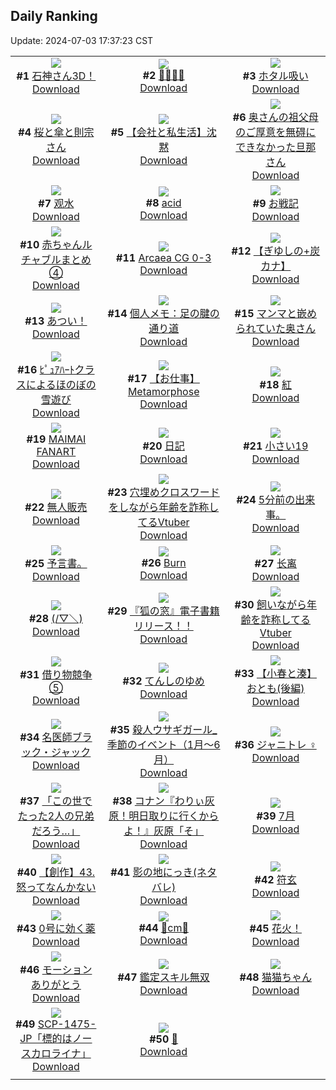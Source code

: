 ## Daily Ranking
Update: 2024-07-03 17:37:23 CST

|      |      |      |
| :----: | :----: | :----: |
| ![](https://i.pixiv.re/c/240x480/img-master/img/2024/07/01/00/00/57/120131650_p0_master1200.jpg)<br>**#1** [石神さん3D！](https://www.pixiv.net/artworks/120131650)<br>[Download](https://i.pixiv.re/img-original/img/2024/07/01/00/00/57/120131650_p0.png) | ![](https://i.pixiv.re/c/240x480/img-master/img/2024/07/01/10/24/14/120142155_p0_master1200.jpg)<br>**#2** [👙👙👙👙](https://www.pixiv.net/artworks/120142155)<br>[Download](https://i.pixiv.re/img-original/img/2024/07/01/10/24/14/120142155_p0.png) | ![](https://i.pixiv.re/c/240x480/img-master/img/2024/07/01/00/37/01/120133501_p0_master1200.jpg)<br>**#3** [ホタル吸い](https://www.pixiv.net/artworks/120133501)<br>[Download](https://i.pixiv.re/img-original/img/2024/07/01/00/37/01/120133501_p0.png) |
| ![](https://i.pixiv.re/c/240x480/img-master/img/2024/07/02/00/00/50/120161541_p0_master1200.jpg)<br>**#4** [桜と傘と則宗さん](https://www.pixiv.net/artworks/120161541)<br>[Download](https://i.pixiv.re/img-original/img/2024/07/02/00/00/50/120161541_p0.png) | ![](https://i.pixiv.re/c/240x480/img-master/img/2024/07/02/11/59/55/120172055_p0_master1200.jpg)<br>**#5** [【会社と私生活】沈黙](https://www.pixiv.net/artworks/120172055)<br>[Download](https://i.pixiv.re/img-original/img/2024/07/02/11/59/55/120172055_p0.jpg) | ![](https://i.pixiv.re/c/240x480/img-master/img/2024/07/01/00/06/30/120132132_p0_master1200.jpg)<br>**#6** [奥さんの祖父母のご厚意を無碍にできなかった旦那さん](https://www.pixiv.net/artworks/120132132)<br>[Download](https://i.pixiv.re/img-original/img/2024/07/01/00/06/30/120132132_p0.jpg) |
| ![](https://i.pixiv.re/c/240x480/img-master/img/2024/07/01/00/01/41/120131758_p0_master1200.jpg)<br>**#7** [观水](https://www.pixiv.net/artworks/120131758)<br>[Download](https://i.pixiv.re/img-original/img/2024/07/01/00/01/41/120131758_p0.jpg) | ![](https://i.pixiv.re/c/240x480/img-master/img/2024/07/01/00/01/19/120131711_p0_master1200.jpg)<br>**#8** [acid](https://www.pixiv.net/artworks/120131711)<br>[Download](https://i.pixiv.re/img-original/img/2024/07/01/00/01/19/120131711_p0.png) | ![](https://i.pixiv.re/c/240x480/img-master/img/2024/07/02/19/31/39/120179967_p0_master1200.jpg)<br>**#9** [お戦記](https://www.pixiv.net/artworks/120179967)<br>[Download](https://i.pixiv.re/img-original/img/2024/07/02/19/31/39/120179967_p0.png) |
| ![](https://i.pixiv.re/c/240x480/img-master/img/2024/07/01/22/55/31/120159043_p0_master1200.jpg)<br>**#10** [赤ちゃんルチャブルまとめ④](https://www.pixiv.net/artworks/120159043)<br>[Download](https://i.pixiv.re/img-original/img/2024/07/01/22/55/31/120159043_p0.png) | ![](https://i.pixiv.re/c/240x480/img-master/img/2024/07/01/15/45/56/120147109_p0_master1200.jpg)<br>**#11** [Arcaea CG 0-3](https://www.pixiv.net/artworks/120147109)<br>[Download](https://i.pixiv.re/img-original/img/2024/07/01/15/45/56/120147109_p0.jpg) | ![](https://i.pixiv.re/c/240x480/img-master/img/2024/07/01/00/01/52/120131780_p0_master1200.jpg)<br>**#12** [【ぎゆしの+炭カナ】](https://www.pixiv.net/artworks/120131780)<br>[Download](https://i.pixiv.re/img-original/img/2024/07/01/00/01/52/120131780_p0.png) |
| ![](https://i.pixiv.re/c/240x480/img-master/img/2024/07/01/00/32/36/120133320_p0_master1200.jpg)<br>**#13** [あつい！](https://www.pixiv.net/artworks/120133320)<br>[Download](https://i.pixiv.re/img-original/img/2024/07/01/00/32/36/120133320_p0.png) | ![](https://i.pixiv.re/c/240x480/img-master/img/2024/07/02/06/00/10/120167698_p0_master1200.jpg)<br>**#14** [個人メモ：足の腱の通り道](https://www.pixiv.net/artworks/120167698)<br>[Download](https://i.pixiv.re/img-original/img/2024/07/02/06/00/10/120167698_p0.jpg) | ![](https://i.pixiv.re/c/240x480/img-master/img/2024/07/02/00/05/24/120161909_p0_master1200.jpg)<br>**#15** [マンマと嵌められていた奥さん](https://www.pixiv.net/artworks/120161909)<br>[Download](https://i.pixiv.re/img-original/img/2024/07/02/00/05/24/120161909_p0.jpg) |
| ![](https://i.pixiv.re/c/240x480/img-master/img/2024/07/02/17/34/51/120177259_p0_master1200.jpg)<br>**#16** [ﾋﾟｭｱﾊｰﾄクラスによるほのぼの雪遊び](https://www.pixiv.net/artworks/120177259)<br>[Download](https://i.pixiv.re/img-original/img/2024/07/02/17/34/51/120177259_p0.jpg) | ![](https://i.pixiv.re/c/240x480/img-master/img/2024/07/01/00/24/42/120132963_p0_master1200.jpg)<br>**#17** [【お仕事】Metamorphose](https://www.pixiv.net/artworks/120132963)<br>[Download](https://i.pixiv.re/img-original/img/2024/07/01/00/24/42/120132963_p0.jpg) | ![](https://i.pixiv.re/c/240x480/img-master/img/2024/07/01/00/01/37/120131750_p0_master1200.jpg)<br>**#18** [紅](https://www.pixiv.net/artworks/120131750)<br>[Download](https://i.pixiv.re/img-original/img/2024/07/01/00/01/37/120131750_p0.png) |
| ![](https://i.pixiv.re/c/240x480/img-master/img/2024/07/01/15/48/31/120147159_p0_master1200.jpg)<br>**#19** [MAIMAI FANART](https://www.pixiv.net/artworks/120147159)<br>[Download](https://i.pixiv.re/img-original/img/2024/07/01/15/48/31/120147159_p0.jpg) | ![](https://i.pixiv.re/c/240x480/img-master/img/2024/07/01/19/29/54/120152233_p0_master1200.jpg)<br>**#20** [日記](https://www.pixiv.net/artworks/120152233)<br>[Download](https://i.pixiv.re/img-original/img/2024/07/01/19/29/54/120152233_p0.png) | ![](https://i.pixiv.re/c/240x480/img-master/img/2024/07/01/10/44/53/120142442_p0_master1200.jpg)<br>**#21** [小さい19](https://www.pixiv.net/artworks/120142442)<br>[Download](https://i.pixiv.re/img-original/img/2024/07/01/10/44/53/120142442_p0.png) |
| ![](https://i.pixiv.re/c/240x480/img-master/img/2024/07/02/00/03/20/120161776_p0_master1200.jpg)<br>**#22** [無人販売](https://www.pixiv.net/artworks/120161776)<br>[Download](https://i.pixiv.re/img-original/img/2024/07/02/00/03/20/120161776_p0.png) | ![](https://i.pixiv.re/c/240x480/img-master/img/2024/07/01/20/03/59/120153188_p0_master1200.jpg)<br>**#23** [穴埋めクロスワードをしながら年齢を詐称してるVtuber](https://www.pixiv.net/artworks/120153188)<br>[Download](https://i.pixiv.re/img-original/img/2024/07/01/20/03/59/120153188_p0.png) | ![](https://i.pixiv.re/c/240x480/img-master/img/2024/07/01/19/32/22/120152326_p0_master1200.jpg)<br>**#24** [5分前の出来事。](https://www.pixiv.net/artworks/120152326)<br>[Download](https://i.pixiv.re/img-original/img/2024/07/01/19/32/22/120152326_p0.jpg) |
| ![](https://i.pixiv.re/c/240x480/img-master/img/2024/07/01/06/54/33/120139421_p0_master1200.jpg)<br>**#25** [予言書。](https://www.pixiv.net/artworks/120139421)<br>[Download](https://i.pixiv.re/img-original/img/2024/07/01/06/54/33/120139421_p0.jpg) | ![](https://i.pixiv.re/c/240x480/img-master/img/2024/07/02/00/00/40/120161516_p0_master1200.jpg)<br>**#26** [Burn](https://www.pixiv.net/artworks/120161516)<br>[Download](https://i.pixiv.re/img-original/img/2024/07/02/00/00/40/120161516_p0.png) | ![](https://i.pixiv.re/c/240x480/img-master/img/2024/07/01/03/05/36/120136882_p0_master1200.jpg)<br>**#27** [长离](https://www.pixiv.net/artworks/120136882)<br>[Download](https://i.pixiv.re/img-original/img/2024/07/01/03/05/36/120136882_p0.jpg) |
| ![](https://i.pixiv.re/c/240x480/img-master/img/2024/07/01/16/41/48/120148138_p0_master1200.jpg)<br>**#28** [(/▽＼)](https://www.pixiv.net/artworks/120148138)<br>[Download](https://i.pixiv.re/img-original/img/2024/07/01/16/41/48/120148138_p0.png) | ![](https://i.pixiv.re/c/240x480/img-master/img/2024/07/02/11/47/57/120171861_p0_master1200.jpg)<br>**#29** [『狐の窓』電子書籍リリース！！](https://www.pixiv.net/artworks/120171861)<br>[Download](https://i.pixiv.re/img-original/img/2024/07/02/11/47/57/120171861_p0.png) | ![](https://i.pixiv.re/c/240x480/img-master/img/2024/07/02/21/50/27/120184178_p0_master1200.jpg)<br>**#30** [飼いながら年齢を詐称してるVtuber](https://www.pixiv.net/artworks/120184178)<br>[Download](https://i.pixiv.re/img-original/img/2024/07/02/21/50/27/120184178_p0.png) |
| ![](https://i.pixiv.re/c/240x480/img-master/img/2024/07/01/18/38/56/120150903_p0_master1200.jpg)<br>**#31** [借り物競争⑤](https://www.pixiv.net/artworks/120150903)<br>[Download](https://i.pixiv.re/img-original/img/2024/07/01/18/38/56/120150903_p0.jpg) | ![](https://i.pixiv.re/c/240x480/img-master/img/2024/07/01/14/37/02/120146049_p0_master1200.jpg)<br>**#32** [てんしのゆめ](https://www.pixiv.net/artworks/120146049)<br>[Download](https://i.pixiv.re/img-original/img/2024/07/01/14/37/02/120146049_p0.jpg) | ![](https://i.pixiv.re/c/240x480/img-master/img/2024/07/01/20/59/56/120154863_p0_master1200.jpg)<br>**#33** [【小春と湊】おとも(後編)](https://www.pixiv.net/artworks/120154863)<br>[Download](https://i.pixiv.re/img-original/img/2024/07/01/20/59/56/120154863_p0.png) |
| ![](https://i.pixiv.re/c/240x480/img-master/img/2024/07/01/17/44/32/120149464_p0_master1200.jpg)<br>**#34** [名医師ブラック・ジャック](https://www.pixiv.net/artworks/120149464)<br>[Download](https://i.pixiv.re/img-original/img/2024/07/01/17/44/32/120149464_p0.jpg) | ![](https://i.pixiv.re/c/240x480/img-master/img/2024/07/01/00/21/26/120132845_p0_master1200.jpg)<br>**#35** [殺人ウサギガール_季節のイベント（1月〜6月）](https://www.pixiv.net/artworks/120132845)<br>[Download](https://i.pixiv.re/img-original/img/2024/07/01/00/21/26/120132845_p0.jpg) | ![](https://i.pixiv.re/c/240x480/img-master/img/2024/07/02/21/00/59/120182596_p0_master1200.jpg)<br>**#36** [ジャニトレ︎︎ ♀](https://www.pixiv.net/artworks/120182596)<br>[Download](https://i.pixiv.re/img-original/img/2024/07/02/21/00/59/120182596_p0.jpg) |
| ![](https://i.pixiv.re/c/240x480/img-master/img/2024/07/01/00/42/59/120133706_p0_master1200.jpg)<br>**#37** [「この世でたった2人の兄弟だろう…」](https://www.pixiv.net/artworks/120133706)<br>[Download](https://i.pixiv.re/img-original/img/2024/07/01/00/42/59/120133706_p0.jpg) | ![](https://i.pixiv.re/c/240x480/img-master/img/2024/07/01/17/04/35/120146613_p0_master1200.jpg)<br>**#38** [コナン『わりぃ灰原！明日取りに行くからよ！』灰原「そ」](https://www.pixiv.net/artworks/120146613)<br>[Download](https://i.pixiv.re/img-original/img/2024/07/01/17/04/35/120146613_p0.jpg) | ![](https://i.pixiv.re/c/240x480/img-master/img/2024/07/01/22/45/59/120158718_p0_master1200.jpg)<br>**#39** [7月](https://www.pixiv.net/artworks/120158718)<br>[Download](https://i.pixiv.re/img-original/img/2024/07/01/22/45/59/120158718_p0.png) |
| ![](https://i.pixiv.re/c/240x480/img-master/img/2024/07/02/19/23/59/120179756_p0_master1200.jpg)<br>**#40** [【創作】43.怒ってなんかない](https://www.pixiv.net/artworks/120179756)<br>[Download](https://i.pixiv.re/img-original/img/2024/07/02/19/23/59/120179756_p0.jpg) | ![](https://i.pixiv.re/c/240x480/img-master/img/2024/07/02/01/07/19/120163750_p0_master1200.jpg)<br>**#41** [影の地にっき(ネタバレ)](https://www.pixiv.net/artworks/120163750)<br>[Download](https://i.pixiv.re/img-original/img/2024/07/02/01/07/19/120163750_p0.jpg) | ![](https://i.pixiv.re/c/240x480/img-master/img/2024/07/02/00/07/46/120162011_p0_master1200.jpg)<br>**#42** [符玄](https://www.pixiv.net/artworks/120162011)<br>[Download](https://i.pixiv.re/img-original/img/2024/07/02/00/07/46/120162011_p0.png) |
| ![](https://i.pixiv.re/c/240x480/img-master/img/2024/07/01/08/23/16/120140668_p0_master1200.jpg)<br>**#43** [0号に効く薬](https://www.pixiv.net/artworks/120140668)<br>[Download](https://i.pixiv.re/img-original/img/2024/07/01/08/23/16/120140668_p0.jpg) | ![](https://i.pixiv.re/c/240x480/img-master/img/2024/07/01/20/30/30/120153933_p0_master1200.jpg)<br>**#44** [🌸cm🌸](https://www.pixiv.net/artworks/120153933)<br>[Download](https://i.pixiv.re/img-original/img/2024/07/01/20/30/30/120153933_p0.png) | ![](https://i.pixiv.re/c/240x480/img-master/img/2024/07/01/00/29/46/120133168_p0_master1200.jpg)<br>**#45** [花火！](https://www.pixiv.net/artworks/120133168)<br>[Download](https://i.pixiv.re/img-original/img/2024/07/01/00/29/46/120133168_p0.png) |
| ![](https://i.pixiv.re/c/240x480/img-master/img/2024/07/02/22/09/25/120184849_p0_master1200.jpg)<br>**#46** [モーションありがとう](https://www.pixiv.net/artworks/120184849)<br>[Download](https://i.pixiv.re/img-original/img/2024/07/02/22/09/25/120184849_p0.png) | ![](https://i.pixiv.re/c/240x480/img-master/img/2024/07/01/17/41/12/120149389_p0_master1200.jpg)<br>**#47** [鑑定スキル無双](https://www.pixiv.net/artworks/120149389)<br>[Download](https://i.pixiv.re/img-original/img/2024/07/01/17/41/12/120149389_p0.jpg) | ![](https://i.pixiv.re/c/240x480/img-master/img/2024/07/02/00/02/40/120161720_p0_master1200.jpg)<br>**#48** [猫猫ちゃん](https://www.pixiv.net/artworks/120161720)<br>[Download](https://i.pixiv.re/img-original/img/2024/07/02/00/02/40/120161720_p0.png) |
| ![](https://i.pixiv.re/c/240x480/img-master/img/2024/07/01/18/08/16/120150134_p0_master1200.jpg)<br>**#49** [SCP-1475-JP「標的はノースカロライナ」](https://www.pixiv.net/artworks/120150134)<br>[Download](https://i.pixiv.re/img-original/img/2024/07/01/18/08/16/120150134_p0.jpg) | ![](https://i.pixiv.re/c/240x480/img-master/img/2024/07/01/00/14/00/120132527_p0_master1200.jpg)<br>**#50** [🤍](https://www.pixiv.net/artworks/120132527)<br>[Download](https://i.pixiv.re/img-original/img/2024/07/01/00/14/00/120132527_p0.png) |
|      |
